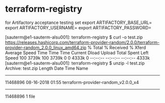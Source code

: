 # terraform-registry

for Artifactory acceptance testing set
export ARTIFACTORY_BASE_URL=
export ARTIFACTORY_USERNAME=
export ARTIFACTORY_PASSWORD=



[sauterm@e1-sauterm-alsu001]: terraform-registry $ curl -o test.zip https://releases.hashicorp.com/terraform-provider-random/2.0.0/terraform-provider-random_2.0.0_linux_amd64.zip
  % Total    % Received % Xferd  Average Speed   Time    Time     Time  Current
                                 Dload  Upload   Total   Spent    Left  Speed
100 3739k  100 3739k    0     0  4333k      0 --:--:-- --:--:-- --:--:-- 4333k
[sauterm@e1-sauterm-alsu001]: terraform-registry $ unzip -l test.zip
Archive:  test.zip
  Length      Date    Time    Name
---------  ---------- -----   ----
 11468896  08-16-2018 01:55   terraform-provider-random_v2.0.0_x4
---------                     -------
 11468896                     1 file


